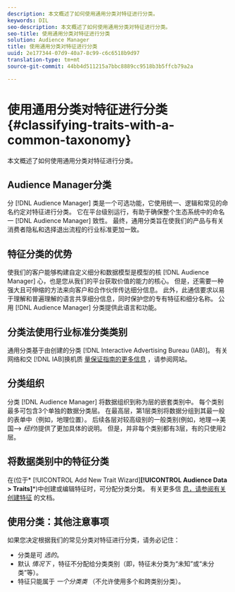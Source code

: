 ```yaml
---
description: 本文概述了如何使用通用分类对特征进行分类。
keywords: DIL
seo-description: 本文概述了如何使用通用分类对特征进行分类。
seo-title: 使用通用分类对特征进行分类
solution: Audience Manager
title: 使用通用分类对特征进行分类
uuid: 2e177344-07d9-40a7-8c99-c6c6518b9d97
translation-type: tm+mt
source-git-commit: 44bb4d511215a7bbc8889cc9518b3b5ffcb79a2a

---
```



# 使用通用分类对特征进行分类 {#classifying-traits-with-a-common-taxonomy}

本文概述了如何使用通用分类对特征进行分类。

## Audience Manager分类

<!-- c_common_taxonomy_about.xml -->

分 [!DNL Audience Manager] 类是一个可选功能，它使用统一、逻辑和常见的命名约定对特征进行分类。 它在平台级别运行，有助于确保整个生态系统中的命名一 [!DNL Audience Manager] 致性。 最终，通用分类旨在使我们的产品与有关消费者隐私和选择退出流程的行业标准更加一致。

## 特征分类的优势

使我们的客户能够构建自定义细分和数据模型是模型的核 [!DNL Audience Manager] 心，也是您从我们的平台获取价值的能力的核心。 但是，还需要一种强大且可伸缩的方法来向客户和合作伙伴传达细分信息。 此外，此通信要求以易于理解和普遍理解的语言共享细分信息，同时保护您的专有特征和细分名称。 公用 [!DNL Audience Manager] 分类提供此语言和功能。

## 分类法使用行业标准分类类别

通用分类基于由创建的分类 [!DNL Interactive Advertising Bureau (IAB)]。 有关网络和交 [!DNL IAB]换机质 [量保证指南的更多信息](https://www.iab.net/iab_products_and_industry_services/508676/ne_guidelines) ，请参阅网站。

## 分类组织

分类 [!DNL Audience Manager] 将数据组织到称为层的嵌套类别中。 每个类别最多可包含3个单独的数据分类层。 在最高层，第1层类别将数据分组到其最一般的表单中（例如，地理位置）。 后续各层对较高级别的一般类别(例如，地理—&gt;美国—&gt; *纽约*)提供了更加具体的说明。 但是，并非每个类别都有3层，有的只使用2层。

## 将数据类别中的特征分类

在(位于* [!UICONTROL Add New Trait Wizard]**[!UICONTROL Audience Data > Traits]***)中创建或编辑特征时，可分配分类分类。 有关更多信 [息，请参阅有关创建特征](../../features/traits/create-onboarded-rule-based-traits.md) 的文档。

## 使用分类：其他注意事项

如果您决定根据我们的常见分类对特征进行分类，请务必记住：

* 分类是可 *选的*。
* 默认 *情况下* ，特征不分配给分类类别（即，特征未分类为“未知”或“未分类”等）。
* 特征只能属于 *一个分类类* （不允许使用多个和跨类别分类）。